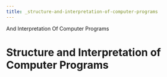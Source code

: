 ```yaml
---
title: _structure-and-interpretation-of-computer-programs
---
```


And Interpretation Of Computer Programs

# Structure and Interpretation of Computer Programs
